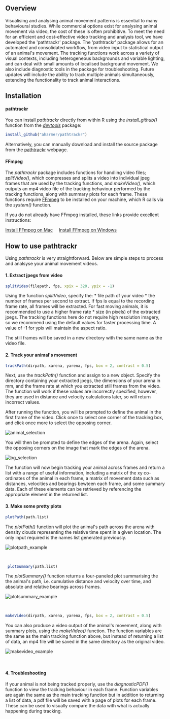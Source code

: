 
Overview
--------

Visualising and analysing animal movement patterns is essential to many behavioural studies. While commercial options exist for analysing animal movement via video, the cost of these is often prohibitive. To meet the need for an efficient and cost-effective video tracking and analysis tool, we have developed the 'pathtrackr' package. The 'pathtrackr' package allows for an automated and consolidated workflow, from video input to statistical output of an animal's movement. The tracking functions work across a variety of visual contexts, including heterogeneous backgrounds and variable lighting, and can deal with small amounts of localised background movement. We also include diagnostic tools in the package for troubleshooting. Future updates will include the ability to track multiple animals simultaneously, extending the functionality to track animal interactions.

Installation
------------

#### pathtrackr

You can install *pathtrackr* directly from within R using the *install\_github()* function from the *[devtools](https://github.com/hadley/devtools#readme)* package:

``` r
install_github("aharmer/pathtrackr")
```

Alternatively, you can manually download and install the source package from the [pathtrackr](https://aharmer.github.io/pathtrackr/) webpage.

#### FFmpeg

The *pathtrackr* package includes functions for handling video files; *splitVideo()*, which compresses and splits a video into individual jpeg frames that are used by the tracking functions, and *makeVideo()*, which outputs an mp4 video file of the tracking behaviour performed by the tracking functions, along with summary plots for each frame. These functions require [FFmpeg](https://ffmpeg.org) to be installed on your machine, which R calls via the *system()* function.

If you do not already have FFmpeg installed, these links provide excellent instructions:

[Install FFmpeg on Mac](http://www.idiotinside.com/2016/05/01/ffmpeg-mac-os-x/)     [Install FFmpeg on Windows](http://www.wikihow.com/Install-FFmpeg-on-Windows)

How to use pathtrackr
---------------------

Using *pathtrackr* is very straightforward. Below are simple steps to process and analsyse your animal movement videos.

#### 1. Extract jpegs from video

``` r
splitVideo(filepath, fps, xpix = 320, ypix = -1)
```

Using the function *splitVideo*, specify the: \* file path of your video \* the number of frames per second to extract. If fps is equal to the recording frame rate, all frames will be extracted. For fast moving animals, it is recommended to use a higher frame rate \* size (in pixels) of the extracted jpegs. The tracking functions here do not require high resolution imagery, so we recommend using the default values for faster processing time. A value of -1 for ypix will maintain the aspect ratio.

The still frames will be saved in a new directory with the same name as the video file.

#### 2. Track your animal's movement

``` r
trackPath(dirpath, xarena, yarena, fps, box = 2, contrast = 0.5)
```

Next, use the *trackPath()* function and assign to a new object. Specify the directory containing your extracted jpegs, the dimensions of your arena in mm, and the frame rate at which you extracted still frames from the video. The function will work if these values are incorrectly specified, however, they are used in distance and velocity calculations later, so will return incorrect values.

After running the function, you will be prompted to define the animal in the first frame of the video. Click once to select one corner of the tracking box, and click once more to select the opposing corner.

![animal\_selection](https://cloud.githubusercontent.com/assets/10540385/16355521/e27c4cd4-3b0c-11e6-9f2f-2e8f841ef308.jpg)  

You will then be prompted to define the edges of the arena. Again, select the opposing corners on the image that mark the edges of the arena.

![bg\_selection](https://cloud.githubusercontent.com/assets/10540385/16355522/e81f8f3e-3b0c-11e6-9c53-53bd9eba0b70.jpg)

The function will now begin tracking your animal across frames and return a list with a range of useful information, including a matrix of the xy co-ordinates of the animal in each frame, a matrix of movement data such as distances, velocities and bearings bewteen each frame, and some summary data. Each of these elements can be retrieved by referencing the appropriate element in the returned list.

#### 3. Make some pretty plots

``` r
plotPath(path.list)
```

The *plotPath()* function will plot the animal's path across the arena with density clouds representing the relative time spent in a given location. The only input required is the names list generated previously.

![plotpath\_example](https://cloud.githubusercontent.com/assets/10540385/16355859/837b3d7e-3b18-11e6-9884-9e042ed8f0ce.jpg)

   

``` r
 plotSummary(path.list)
```

The *plotSummary()* function returns a four-paneled plot summarising the the animal's path, i.e. cumulative distance and velocity over time, and absolute and relative bearings across frames.

![plotsummary\_example](https://cloud.githubusercontent.com/assets/10540385/16355860/8f92255a-3b18-11e6-8b48-d8961536dad6.jpg)

   

``` r
makeVideo(dirpath, xarena, yarena, fps, box = 2, contrast = 0.5)
```

You can also produce a video output of the animal's movement, along with summary plots, using the *makeVideo()* function. The function variables are the same as the main tracking function above, but instead of returning a list of data, an mp4 file will be saved in the same directory as the original video.

![makevideo\_example](https://cloud.githubusercontent.com/assets/10540385/16360174/3a8ab69c-3ba6-11e6-82b8-e72363e2bf31.gif)

   

#### 4. Troubleshooting

If your animal is not being tracked properly, use the *diagnosticPDF()* function to view the tracking behaviour in each frame. Function variables are again the same as the main tracking function but in addition to returning a list of data, a pdf file will be saved with a page of plots for each frame. These can be used to visually compare the data with what is actually happening during tracking.
